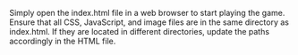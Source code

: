 Simply open the index.html file in a web browser to start playing the game. Ensure that all CSS, JavaScript, and image files are in the same directory as index.html. If they are located in different directories, update the paths accordingly in the HTML file.

